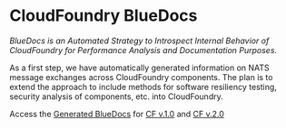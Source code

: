CloudFoundry BlueDocs
=====================

*BlueDocs is an Automated Strategy to Introspect Internal Behavior of CloudFoundry for Performance Analysis and Documentation Purposes.*

As a first step, we have automatically generated information on NATS message exchanges across CloudFoundry components. The plan is to extend the approach to include methods for software resiliency testing, security analysis of components, etc. into CloudFoundry.

Access the [Generated BlueDocs](https://rawgithub.com/nkaviani/cloudfoundry-bluedocs/master/index.html) for [CF v.1.0](https://rawgithub.com/nkaviani/cloudfoundry-bluedocs/master/cf-v1/docs/index.html) and [CF v.2.0](https://rawgithub.com/nkaviani/cloudfoundry-bluedocs/master/cf-v2/docs/index.html)
